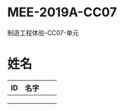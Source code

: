# MEE-2019A-CC07
制造工程体验-CC07-单元

# 姓名

|  ID    |  名字    |      |      |
| ---- | ---- | ---- | ---- |
|      |      |      |      |
|      |      |      |      |
|      |      |      |      |
